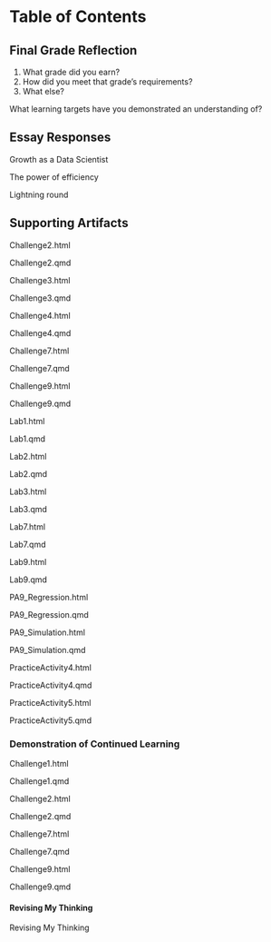 
# Table of Contents 

## Final Grade Reflection

1.	What grade did you earn? 
2.	How did you meet that grade’s requirements? 
3.	What else?

What learning targets have you demonstrated an understanding of?

## Essay Responses

Growth as a Data Scientist

The power of efficiency

Lightning round

## Supporting Artifacts 

Challenge2.html

Challenge2.qmd

Challenge3.html

Challenge3.qmd

Challenge4.html

Challenge4.qmd

Challenge7.html

Challenge7.qmd

Challenge9.html

Challenge9.qmd

Lab1.html

Lab1.qmd

Lab2.html

Lab2.qmd

Lab3.html

Lab3.qmd

Lab7.html

Lab7.qmd

Lab9.html

Lab9.qmd

PA9_Regression.html

PA9_Regression.qmd

PA9_Simulation.html

PA9_Simulation.qmd

PracticeActivity4.html

PracticeActivity4.qmd

PracticeActivity5.html

PracticeActivity5.qmd

### Demonstration of Continued Learning

Challenge1.html

Challenge1.qmd

Challenge2.html

Challenge2.qmd

Challenge7.html

Challenge7.qmd

Challenge9.html

Challenge9.qmd

#### Revising My Thinking

Revising My Thinking
